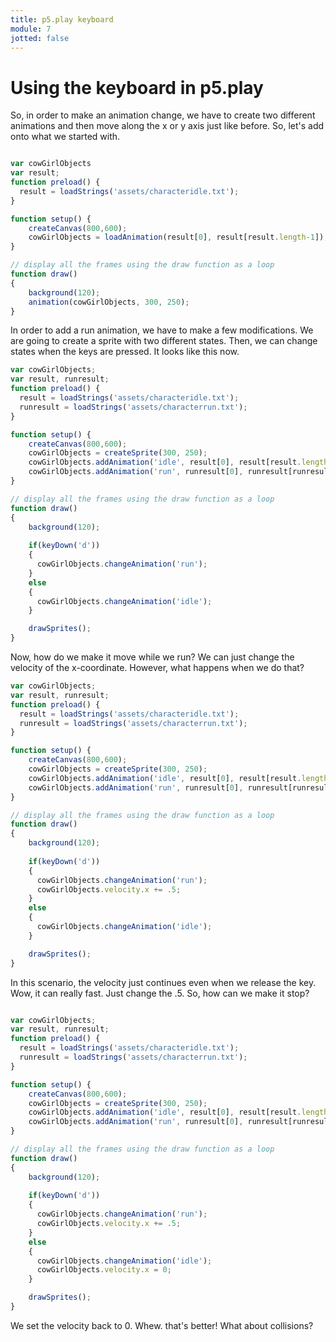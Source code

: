 ```yaml
---
title: p5.play keyboard 
module: 7
jotted: false
---
```


# Using the keyboard in p5.play

So, in order to make an animation change, we have to create two different animations and then move along the x or y axis just like before.  So, let's add onto what we started with.

```js

var cowGirlObjects
var result;
function preload() {
  result = loadStrings('assets/characteridle.txt');
}

function setup() {
    createCanvas(800,600);  
    cowGirlObjects = loadAnimation(result[0], result[result.length-1]);
}

// display all the frames using the draw function as a loop
function draw() 
{
    background(120);
    animation(cowGirlObjects, 300, 250);
}

```

In order to add a run animation, we have to make a few modifications.  We are going to create a sprite with two different states.  Then, we can change states when the keys are pressed.  It looks like this now.

```js
var cowGirlObjects;
var result, runresult;
function preload() {
  result = loadStrings('assets/characteridle.txt');
  runresult = loadStrings('assets/characterrun.txt');
}

function setup() {
    createCanvas(800,600);  
    cowGirlObjects = createSprite(300, 250);
    cowGirlObjects.addAnimation('idle', result[0], result[result.length-1]);
    cowGirlObjects.addAnimation('run', runresult[0], runresult[runresult.length-1]);
}

// display all the frames using the draw function as a loop
function draw() 
{
    background(120);
   
    if(keyDown('d'))
    {
      cowGirlObjects.changeAnimation('run');
    }
    else
    {
      cowGirlObjects.changeAnimation('idle');
    }

    drawSprites();
}
```

Now, how do we make it move while we run?  We can just change the velocity of the x-coordinate.  However, what happens when we do that?

```js
var cowGirlObjects;
var result, runresult;
function preload() {
  result = loadStrings('assets/characteridle.txt');
  runresult = loadStrings('assets/characterrun.txt');
}

function setup() {
    createCanvas(800,600);  
    cowGirlObjects = createSprite(300, 250);
    cowGirlObjects.addAnimation('idle', result[0], result[result.length-1]);
    cowGirlObjects.addAnimation('run', runresult[0], runresult[runresult.length-1]);
}

// display all the frames using the draw function as a loop
function draw() 
{
    background(120);
   
    if(keyDown('d'))
    {
      cowGirlObjects.changeAnimation('run');
      cowGirlObjects.velocity.x += .5;
    }
    else
    {
      cowGirlObjects.changeAnimation('idle');
    }

    drawSprites();
}
```

In this scenario, the velocity just continues even when we release the key.  Wow, it can really fast. Just change the .5.  So, how can we make it stop?

```js

var cowGirlObjects;
var result, runresult;
function preload() {
  result = loadStrings('assets/characteridle.txt');
  runresult = loadStrings('assets/characterrun.txt');
}

function setup() {
    createCanvas(800,600);  
    cowGirlObjects = createSprite(300, 250);
    cowGirlObjects.addAnimation('idle', result[0], result[result.length-1]);
    cowGirlObjects.addAnimation('run', runresult[0], runresult[runresult.length-1]);
}

// display all the frames using the draw function as a loop
function draw() 
{
    background(120);
   
    if(keyDown('d'))
    {
      cowGirlObjects.changeAnimation('run');
      cowGirlObjects.velocity.x += .5;
    }
    else
    {
      cowGirlObjects.changeAnimation('idle');
      cowGirlObjects.velocity.x = 0;
    }

    drawSprites();
}

```

We set the velocity back to 0.  Whew. that's better!  What about collisions?

